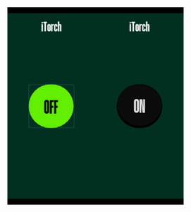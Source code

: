 <div style="display:flex;">
<img src="torch1.jpg" width="200px">
<img src="torch2.jpg" width="200px">
</div>
